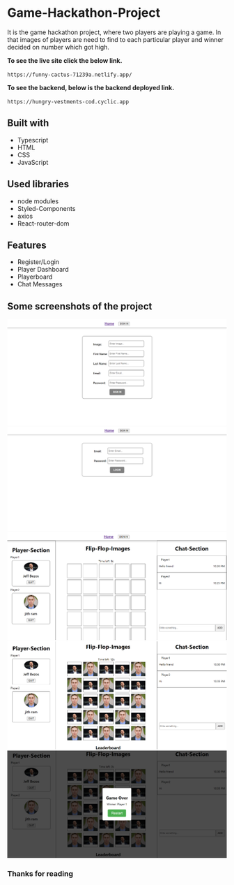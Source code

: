 # Game-Hackathon-Project
It is the game hackathon project, where two players are playing a game. In that images of players are need to find to each particular player and winner decided on number which got high.

**To see the live site click the below link.**

`https://funny-cactus-71239a.netlify.app/`

**To see the backend, below is the backend deployed link.**

`https://hungry-vestments-cod.cyclic.app`

## Built with
<ul>
  <li>Typescript</li>
  <li>HTML</li>
  <li>CSS</li>
  <li>JavaScript</li>
</ul>

## Used libraries
<ul>
  <li>node modules</li>
  <li>Styled-Components</li>
  <li>axios</li>
  <li>React-router-dom</li>
</ul>

## Features
<ul>
  <li>Register/Login</li>
  <li>Player Dashboard</li>
  <li>Playerboard</li>
  <li>Chat Messages</li>
</ul>

## Some screenshots of the project

<img src="./Images/register.png">
<img src="./Images/login.png">
<img src="./Images/home.png">
<img src="./Images/game.png">
<img src="./Images/winner.png">


### Thanks for reading